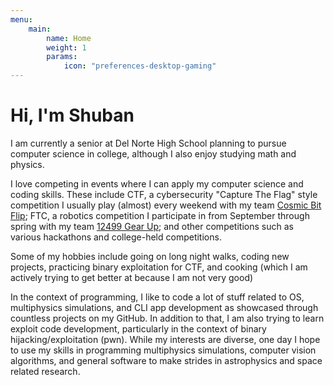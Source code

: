 ```yaml
---
menu:
    main:
        name: Home
        weight: 1
        params:
            icon: "preferences-desktop-gaming"
---
```


# Hi, I'm Shuban

I am currently a senior at Del Norte High School planning to pursue computer science in college, although I also enjoy studying math and physics.

I love competing in events where I can apply my computer science and coding skills. These include CTF, a cybersecurity "Capture The Flag" style competition I usually play (almost) every weekend with my team [Cosmic Bit Flip](https://ctftime.org/team/372043); FTC, a robotics competition I participate in from September through spring with my team [12499 Gear Up](https://www.gearup12499.com/team/); and other competitions such as various hackathons and college-held competitions.

Some of my hobbies include going on long night walks, coding new projects, practicing binary exploitation for CTF, and cooking (which I am actively trying to get better at because I am not very good)

In the context of programming, I like to code a lot of stuff related to OS, multiphysics simulations, and CLI app development as showcased through countless projects on my GitHub. In addition to that, I am also trying to learn exploit code development, particularly in the context of binary hijacking/exploitation (pwn). While my interests are diverse, one day I hope to use my skills in programming multiphysics simulations, computer vision algorithms, and general software to make strides in astrophysics and space related research.